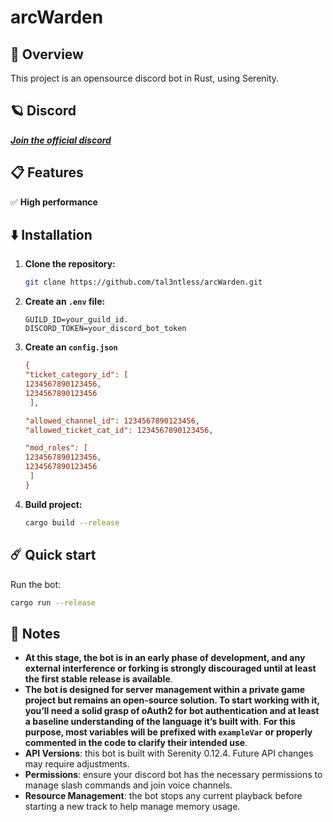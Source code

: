 # **arcWarden**

## 🌿 Overview
This project is an opensource discord bot in Rust, using Serenity.

## 🪐 Discord
[***Join the official discord***](https://discord.gg/ygfqd8Mtps)

## 📋 Features
✅ **High performance**

## ⬇️ Installation
1. **Clone the repository:**
    ```bash
    git clone https://github.com/tal3ntless/arcWarden.git
    ```  
2. **Create an `.env` file:**
    ```env
   GUILD_ID=your_guild_id.
   DISCORD_TOKEN=your_discord_bot_token
     ```   
3. **Create an `config.json`**
   ```cfg  
   {
   "ticket_category_id": [  
   1234567890123456,
   1234567890123456
    ],
   
   "allowed_channel_id": 1234567890123456,
   "allowed_ticket_cat_id": 1234567890123456,
   
   "mod_roles": [
   1234567890123456,
   1234567890123456
    ]
   }
   ```  
4. **Build project:**
    ```bash
    cargo build --release
    ```  

## ☄️ Quick start
Run the bot:
```bash
cargo run --release
```

## 📎 Notes
- **At this stage, the bot is in an early phase of development, and any external interference or forking is strongly discouraged until at least the first stable release is available**.
- **The bot is designed for server management within a private game project but remains an open-source solution. To start working with it, you’ll need a solid grasp of oAuth2 for bot authentication and at least a baseline understanding of the language it’s built with**. **For this purpose, most variables will be prefixed with `exampleVar` or properly commented in the code to clarify their intended use**.
- **API Versions**: this bot is built with Serenity 0.12.4. Future API changes may require adjustments.
- **Permissions**: ensure your discord bot has the necessary permissions to manage slash commands and join voice channels.
- **Resource Management**: the bot stops any current playback before starting a new track to help manage memory usage.
